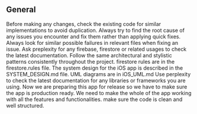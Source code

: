 ## General
Before making any changes, check the existing code for similar implementations to avoid duplication.
Always try to find the root cause of any issues you encounter and fix them rather than applying quick fixes.
Always look for similar possible failures in relevant files when fixing an issue.
Ask preplexity for any firebase, firestore or related usages to check the latest documentation.
Follow the same architectural and stylistic patterns consistently throughout the project.
firestore rules are in the firestore.rules file.
The system design for the iOS app is described in the SYSTEM_DESIGN.md file.
UML diagrams are in iOS_UML.md
Use perplexity to check the latest documentation for any libraries or frameworks you are using.
Now we are preparing this app for release so we have to make sure the app is production ready.
We need to make the whole of the app working with all the features and functionalities.
make sure the code is clean and well structured.
